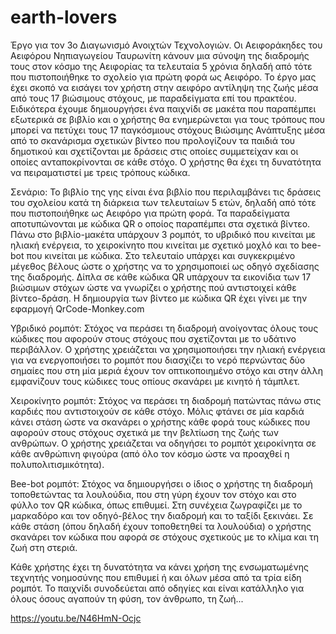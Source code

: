 # earth-lovers 
Έργο για τον 3ο Διαγωνισμό Ανοιχτών Τεχνολογιών. Οι Αειφοράκηδες του Αειφόρου Νηπιαγωγείου Ταυρωνίτη κάνουν μια σύνοψη της διαδρομής τους στον κόσμο της Αειφορίας τα τελευταία 5 χρόνια δηλαδή από τότε που πιστοποιήθηκε το σχολείο για πρώτη φορά ως Αειφόρο.
Το έργο μας έχει σκοπό να εισάγει τον χρήστη στην αειφόρο αντίληψη της ζωής μέσα από τους 17 βιώσιμους στόχους, με παραδείγματα επί του πρακτέου.
Ειδικότερα έχουμε δημιουργήσει ένα παιχνίδι σε μακέτα που παραπέμπει εξωτερικά σε βιβλίο και ο χρήστης θα ενημερώνεται για τους τρόπους που μπορεί να πετύχει τους 17 παγκόσμιους στόχους Βιώσιμης Ανάπτυξης μέσα από το σκανάρισμα σχετικών βίντεο που  προλογίζουν τα παιδιά του δημοτικού και σχετίζονται με δράσεις στις οποίες συμμετείχαν και οι οποίες ανταποκρίνονται σε κάθε στόχο. Ο χρήστης θα έχει τη δυνατότητα να πειραματιστεί με τρεις τρόπους κώδικα.

Σενάριο: Το βιβλίο της γης είναι ένα βιβλίο που περιλαμβάνει τις δράσεις του σχολείου κατά τη διάρκεια των τελευταίων 5 ετών, δηλαδή από τότε που πιστοποιήθηκε ως Αειφόρο για πρώτη φορά. Τα παραδείγματα  αποτυπώνονται με κώδικα QR ο οποίος  παραπέμπει στα σχετικά βίντεο.  Πάνω στο βιβλίο-μακέτα  υπάρχουν 3 ρομπότ, το υβριδικό που κινείται με ηλιακή ενέργεια, το χειροκίνητο που κινείται με σχετικό μοχλό και το bee-bot που κινείται με κώδικα. Στο τελευταίο υπάρχει και συγκεκριμένο μέγεθος βέλους ώστε ο χρήστης να το χρησιμοποιεί ως οδηγό σχεδίασης της διαδρομής. Δίπλα σε κάθε κώδικα QR υπάρχουν τα εικονίδια των 17 βιώσιμων στόχων ώστε να γνωρίζει ο χρήστης πού αντιστοιχεί κάθε βίντεο-δράση. Η δημιουργία των βίντεο με κώδικα QR έχει γίνει με την εφαρμογή QrCode-Monkey.com

Υβριδικό ρομπότ: Στόχος να περάσει τη διαδρομή ανοίγοντας όλους τους κώδικες που αφορούν στους στόχους που σχετίζονται με το υδάτινο περιβάλλον. Ο χρήστης χρειάζεται να χρησιμοποιήσει την ηλιακή ενέργεια για να ενεργοποιήσει το ρομπότ που διασχίζει το νερό περνώντας δύο σημαίες που στη μία μεριά έχουν τον οπτικοποιημένο στόχο και στην άλλη εμφανίζουν τους κώδικες τους οπίους σκανάρει με κινητό ή τάμπλετ.

Χειροκίνητο ρομπότ: Στόχος να περάσει τη διαδρομή πατώντας πάνω στις καρδιές που αντιστοιχούν σε κάθε στόχο. Μόλις φτάνει σε μία καρδιά κάνει στάση ώστε να σκανάρει ο χρήστης κάθε φορά τους κώδικες που αφορούν στους στόχους σχετικά με την βελτίωση της ζωής των ανθρώπων. Ο χρήστης χρειάζεται να οδηγήσει το ρομπότ χειροκίνητα σε κάθε ανθρώπινη φιγούρα (από όλο τον κόσμο ώστε να προαχθεί η πολυπολιτισμικότητα). 

Bee-bot ρομπότ: Στόχος να δημιουργήσει ο ίδιος ο χρήστης τη διαδρομή τοποθετώντας τα λουλούδια, που στη γύρη έχουν τον στόχο και στο φύλλο τον QR κώδικα, όπως επιθυμεί. Στη συνέχεια ζωγραφίζει με το μαρκαδόρο και τον οδηγό-βέλος την διαδρομή και το ταξίδι ξεκινάει. Σε κάθε στάση (όπου δηλαδή έχουν τοποθετηθεί τα λουλούδια) ο χρήστης σκανάρει τον κώδικα που αφορά σε στόχους σχετικούς με το κλίμα και τη ζωή στη στεριά. 

Κάθε χρήστης  έχει τη δυνατότητα να κάνει χρήση της ενσωματωμένης τεχνητής νοημοσύνης που επιθυμεί ή και όλων μέσα από τα τρία είδη ρομπότ.
Το παιχνίδι συνοδεύεται από οδηγίες και είναι κατάλληλο για όλους όσους αγαπούν τη φύση, τον άνθρωπο, τη ζωή...

https://youtu.be/N46HmN-Ocjc

